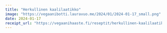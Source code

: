 ```yaml
---
title: "Herkullinen kaalilaatikko"
image: "https://vegaanibotti.lauravuo.me/2024/01/2024-01-17_small.png"
date: 2024-01-17
receipt_url: "https://vegaanihaaste.fi/reseptit/herkullinen-kaalilaatikko"
---
```

